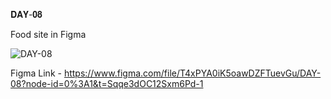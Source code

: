 𝐃𝐀𝐘-𝟎𝟖

Food site in Figma

![DAY-08](https://user-images.githubusercontent.com/85480387/205089065-b57fb5ce-ed1a-42b3-a147-852fcfb7c87f.jpg)

Figma Link - https://www.figma.com/file/T4xPYA0iK5oawDZFTuevGu/DAY-08?node-id=0%3A1&t=Sqqe3dOC12Sxm6Pd-1
